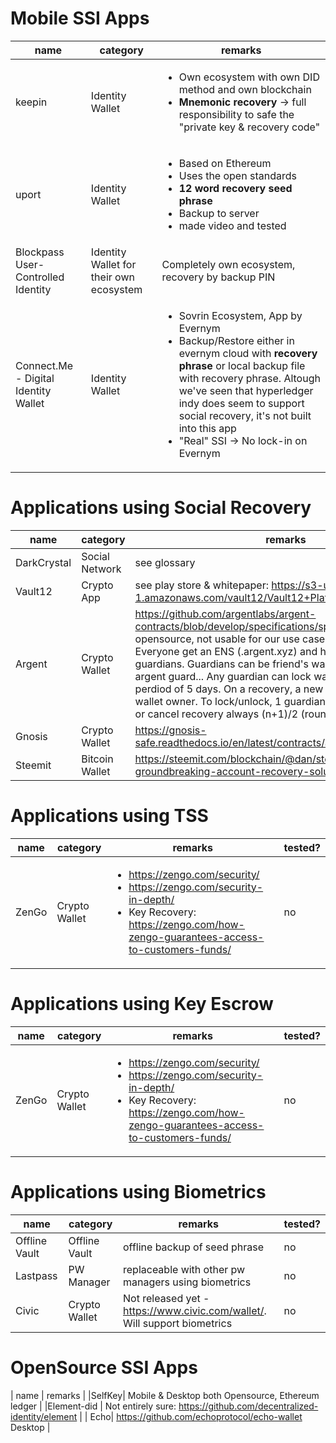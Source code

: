 # Mobile SSI Apps
| name | category | remarks |
|---|---|---|
|keepin|Identity Wallet|<ul><li>Own ecosystem with own DID method and own blockchain</li><li>**Mnemonic recovery** -> full responsibility to safe the "private key & recovery code"</li></ul>|
|uport|Identity Wallet|<ul><li>Based on Ethereum</li><li>Uses the open standards</li><li>**12 word recovery seed phrase**</li><li>Backup to server</li><li>made video and tested</ul>|
|Blockpass User-Controlled Identity|Identity Wallet for their own ecosystem|Completely own ecosystem, recovery by backup PIN|
|Connect.Me - Digital Identity Wallet|Identity Wallet|<ul><li>Sovrin Ecosystem, App by Evernym</li><li>Backup/Restore either in evernym cloud with **recovery phrase** or local backup file with recovery phrase. Altough we've seen that hyperledger indy does seem to support social recovery, it's not built into this app</li><li>"Real" SSI -> No lock-in on Evernym</li></ul>|

# Applications using Social Recovery
| name | category | remarks | tested? |
|---|---|---|---|
|DarkCrystal|Social Network| see glossary|no|
|Vault12|Crypto App|see play store & whitepaper: https://s3-us-west-1.amazonaws.com/vault12/Vault12+Platform+White+Paper.pdf |open|
|Argent|Crypto Wallet|https://github.com/argentlabs/argent-contracts/blob/develop/specifications/specifications.pdf. Not opensource, not usable for our use case. <br>Everyone get an ENS (.argent.xyz) and has to define 1+ guardians. Guardians can be friend's wallet, hardware token, argent guard... Any guardian can lock wallet for security perdiod of 5 days. On a recovery, a new account is set as the wallet owner. To lock/unlock, 1 guardian is needed, to execute or cancel recovery always (n+1)/2 (round up)|no|
|Gnosis|Crypto Wallet|https://gnosis-safe.readthedocs.io/en/latest/contracts/architecture.html |no|
|Steemit|Bitcoin Wallet|https://steemit.com/blockchain/@dan/steemit-releases-groundbreaking-account-recovery-solution |no|

# Applications using TSS
| name | category | remarks | tested? |
|---|---|---|---|
|ZenGo|Crypto Wallet| <ul><li>https://zengo.com/security/</li><li>https://zengo.com/security-in-depth/</li><li>Key Recovery: https://zengo.com/how-zengo-guarantees-access-to-customers-funds/</li></ul>|no|

# Applications using Key Escrow
| name | category | remarks | tested? |
|---|---|---|---|
|ZenGo|Crypto Wallet| <ul><li>https://zengo.com/security/</li><li>https://zengo.com/security-in-depth/</li><li>Key Recovery: https://zengo.com/how-zengo-guarantees-access-to-customers-funds/</li></ul>|no|

# Applications using Biometrics
| name | category | remarks | tested? |
|---|---|---|---|
|Offline Vault | Offline Vault |offline backup of seed phrase |no|
|Lastpass|PW Manager|replaceable with other pw managers using biometrics|no|
|Civic|Crypto Wallet|Not released yet - https://www.civic.com/wallet/. Will support biometrics|no|

# OpenSource SSI Apps
| name | remarks |
|SelfKey| Mobile & Desktop both Opensource, Ethereum ledger |
|Element-did | Not entirely sure: https://github.com/decentralized-identity/element |
| Echo| https://github.com/echoprotocol/echo-wallet Desktop |
